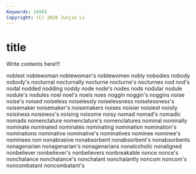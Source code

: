 ```yaml
---
Keywords: 14565
Copyright: (C) 2020 Junjie Li
---
```


# title

Write contents here!!!

noblest
noblewoman 
noblewoman's 
noblewomen 
nobly 
nobodies 
nobody 
nobody's 
nocturnal 
nocturnally 
nocturne
nocturne's 
nocturnes 
nod 
nod's 
nodal 
nodded 
nodding 
noddy 
node 
node's
nodes 
nods 
nodular 
nodule 
nodule's 
nodules 
noel 
noel's 
noels 
noes
noggin 
noggin's 
noggins 
noise 
noise's 
noised 
noiseless 
noiselessly 
noiselessness 
noiselessness's
noisemaker 
noisemaker's 
noisemakers 
noises 
noisier 
noisiest 
noisily 
noisiness 
noisiness's 
noising
noisome 
noisy 
nomad 
nomad's 
nomadic 
nomads 
nomenclature 
nomenclature's 
nomenclatures 
nominal
nominally 
nominate 
nominated 
nominates 
nominating 
nomination 
nomination's 
nominations 
nominative 
nominative's
nominatives 
nominee 
nominee's 
nominees 
non 
nonabrasive 
nonabsorbent 
nonabsorbent's 
nonabsorbents 
nonagenarian
nonagenarian's 
nonagenarians 
nonalcoholic 
nonaligned 
nonbeliever 
nonbeliever's 
nonbelievers 
nonbreakable 
nonce 
nonce's
nonchalance 
nonchalance's 
nonchalant 
nonchalantly 
noncom 
noncom's 
noncombatant 
noncombatant's 
